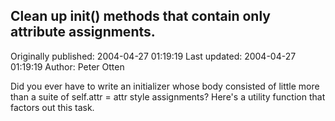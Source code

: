 ## Clean up __init__() methods that contain only attribute assignments. 
Originally published: 2004-04-27 01:19:19 
Last updated: 2004-04-27 01:19:19 
Author: Peter Otten 
 
Did you ever have to write an initializer whose body consisted of little more than a suite of self.attr = attr style assignments? Here's a utility function that factors out this task.